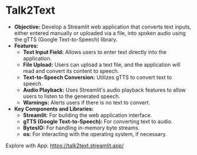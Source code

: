 # Talk2Text


- **Objective:**
Develop a Streamlit web application that converts text inputs, either entered manually or uploaded via a file, into spoken audio using the gTTS (Google Text-to-Speech) library.
- **Features:**
  - **Text Input Field:** Allows users to enter text directly into the application.
  - **File Upload:** Users can upload a text file, and the application will read and convert its content to speech.
  - **Text-to-Speech Conversion:** Utilizes gTTS to convert text to speech.
  - **Audio Playback:** Uses Streamlit's audio playback features to allow users to listen to the generated speech.
  - **Warnings:** Alerts users if there is no text to convert.
- **Key Components and Libraries:**
  - **Streamlit:** For building the web application interface.
  - **gTTS (Google Text-to-Speech):** For converting text to audio.
  - **BytesIO:** For handling in-memory byte streams.
  - **os:** For interacting with the operating system, if necessary.





















Explore with App: https://talk2text.streamlit.app/
